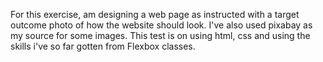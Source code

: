 For this exercise, am designing a web page as instructed with a target outcome
photo of how the website should look.
I've also used pixabay as my source for some images.
This test is on using html, css and using the skills i've so far gotten from
Flexbox classes.
